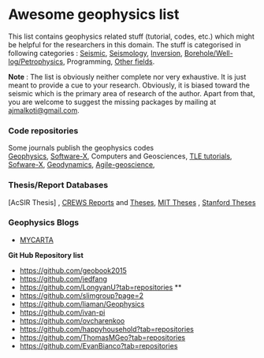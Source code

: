 # Awesome geophysics list

This list contains geophysics related stuff (tutorial, codes, etc.) which might be helpful for the researchers in this domain. The stuff is categorised in following categories : [Seismic](./sec_seismic.md), [Seismology](./sec_seismology.md),  [Inversion](sec_inversion.md), [Borehole/Well-log/Petrophysics](./sec_borehole.md), Programming, [Other fields](./sec_other.md).

**Note** :  The list is obviously neither complete nor very exhaustive. It is just meant to provide a cue to your research. Obviously, it is biased toward the seismic which is the primary area of research of the author.  Apart from that, you are welcome to suggest  the missing packages  by mailing at ajmalkoti@gmail.com. 



### Code repositories 
Some journals publish the geophysics codes  
[Geophysics](https://software.seg.org/GEO.html),  [Software-X](https://github.com/ElsevierSoftwareX),  Computers and Geosciences, [TLE tutorials](https://github.com/seg/),  [Sofware-X](https://github.com/ElsevierSoftwareX/SOFTX_2018_172), [Geodynamics](https://github.com/geodynamics),  [Agile-geoscience](https://github.com/agile-geoscience), 

### Thesis/Report Databases
[AcSIR Thesis] , [CREWS Reports](https://www.crewes.org/Documents/ResearchReports/index.php) and [Theses](https://www.crewes.org/Documents/GraduateTheses/index.php),  [MIT Theses](https://dspace.mit.edu/handle/1721.1/7582) , [Stanford Theses](https://searchworks.stanford.edu/catalog?f%5Bgenre_ssim%5D%5B%5D=Thesis%2FDissertation)

### Geophysics Blogs
* [MYCARTA](https://mycarta.wordpress.com/)

**Git Hub Repository list**

* https://github.com/geobook2015
* https://github.com/jedfang
* https://github.com/LongyanU?tab=repositories  **
* https://github.com/slimgroup?page=2
* https://github.com/liaman/Geophysics
* https://github.com/ivan-pi
* https://github.com/ovcharenkoo
* https://github.com/happyhousehold?tab=repositories
* https://github.com/ThomasMGeo?tab=repositories
* https://github.com/EvanBianco?tab=repositories


